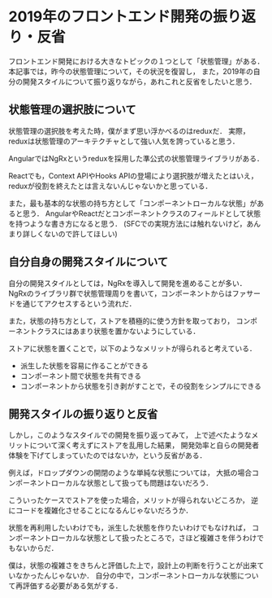 # 2019年のフロントエンド開発の振り返り・反省

フロントエンド開発における大きなトピックの１つとして「状態管理」がある．
本記事では，昨今の状態管理について，その状況を復習し，
また，2019年の自分の開発スタイルについて振り返りながら，あれこれと反省をしたいと思う．

## 状態管理の選択肢について

状態管理の選択肢を考えた時，僕がまず思い浮かべるのはreduxだ．
実際，reduxは状態管理のアーキテクチャとして強い人気を誇っていると思う．

AngularではNgRxというreduxを採用した準公式の状態管理ライブラリがある．

Reactでも，Context APIやHooks APIの登場により選択肢が増えたとはいえ，
reduxが役割を終えたとは言えないんじゃないかと思っている．

また，最も基本的な状態の持ち方として「コンポーネントローカルな状態」があると思う．
AngularやReactだとコンポーネントクラスのフィールドとして状態を持つような書き方になると思う．
(SFCでの実現方法には触れないけど，あんまり詳しくないので許してほしい)

## 自分自身の開発スタイルについて

自分の開発スタイルとしては，NgRxを導入して開発を進めることが多い．
NgRxのライブラリ群で状態管理周りを書いて，コンポーネントからはファサードを通じてアクセスするという流れだ．

また，状態の持ち方として，ストアを積極的に使う方針を取っており，
コンポーネントクラスにはあまり状態を置かないようにしている．

ストアに状態を置くことで，以下のようなメリットが得られると考えている．

* 派生した状態を容易に作ることができる
* コンポーネント間で状態を共有できる
* コンポーネントから状態を引き剥がすことで，その役割をシンプルにできる

## 開発スタイルの振り返りと反省

しかし，このようなスタイルでの開発を振り返ってみて，
上で述べたようなメリットについて深く考えずにストアを乱用した結果，
開発効率と自らの開発者体験を下げてしまっていたのではないか，という反省がある．

例えば，ドロップダウンの開閉のような単純な状態については，
大抵の場合コンポーネントローカルな状態として扱っても問題はないだろう．

こういったケースでストアを使った場合，メリットが得られないどころか，
逆にコードを複雑化させることになるんじゃないだろうか．

状態を再利用したいわけでも，派生した状態を作りたいわけでもなければ，
コンポーネントローカルな状態として扱ったところで，さほど複雑さを伴うわけでもないからだ．

僕は，状態の複雑さをきちんと評価した上で，設計上の判断を行うことが出来ていなかったんじゃないか．
自分の中で，コンポーネントローカルな状態について再評価する必要がある気がする．
